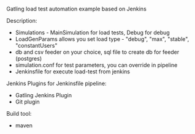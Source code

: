 Gatling load test automation example based on Jenkins

Description:
- Simulations - MainSimulation for load tests, Debug for debug
- LoadGenParams allows you set load type - "debug", "max", "stable", "constantUsers"
- db and csv feeder on your choice, sql file to create db for feeder (postgres)
- simulation.conf for test parameters, you can override in pipeline
- Jenkinsfile for execute load-test from jenkins

Jenkins Plugins for Jenkinsfile pipeline:
- Gatling Jenkins Plugin
- Git plugin

Build tool:
- maven